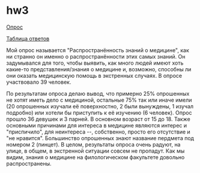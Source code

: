 # hw3


[Опрос](https://docs.google.com/forms/d/1FYuwFQcCJLIx3gd3QEMEEs7pHbzIn7IXaqRVMee1Hng/edit)

[Таблица ответов](https://docs.google.com/spreadsheets/d/1wiO-NIwOStSffIbO9A7Qhod43YVvCLwSXBQwP84u7K4/edit#gid=1741767182&fvid=963556089)

Мой опрос называется "Распространённость знаний о медицине", как ни странно он именно о распространённости этих самых знаний. Он задумывался для того, чтобы выявить, как много людей имеют хоть какие-то представления/знания о медицине и, возможно, способны ли они оказать медицинскую помощь в экстренных случаях. В опросе участвовало 39 человек. 

По результатам опроса делаю вывод, что примерно 25% опрошенных не хотят иметь дело с медициной, остальные 75% так или иначе имели (20 опрошенных изучали её поверхностно, 2 были вынуждены, 1 изучал подробно) или хотели бы приступить к её изучению (6 человек). Опрос прошло 36 девушек и 3 парней. В основном возраст от 15 до 18. Также основными причинами для интереса в медицине являются интерес и "приспичило", для неинтереса --, собственно, просто его отсутствие и "не нравится". Большинство опрошенных знают название пердмета под номером 2 (пинцет). В целом, результаты опроса очень радуют, на улице, в общем, в экстренной ситуации совсем не пропадут. Как мы видим, знания о медицине на филологическом факультете довольно распространены. 
